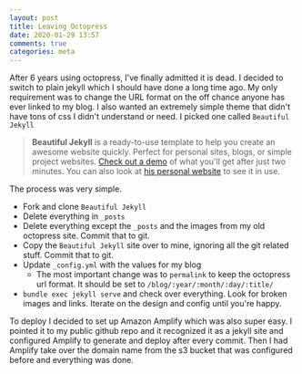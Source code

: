 ```yaml
---
layout: post
title: Leaving Octopress
date: 2020-01-29 13:57
comments: true
categories: meta
---
```


After 6 years using octopress, I've finally admitted it is dead. I decided to switch to plain jekyll which I should have done a long time ago. My only requirement was to change the URL format on the off chance anyone has ever linked to my blog. I also wanted an extremely simple theme that didn't have tons of css I didn't understand or need.  I picked one called `Beautiful Jekyll`

> **Beautiful Jekyll** is a ready-to-use template to help you create an awesome website quickly. Perfect for personal sites, blogs, or simple project websites.  [Check out a demo](https://deanattali.com/beautiful-jekyll) of what you'll get after just two minutes.  You can also look at [his personal website](https://deanattali.com) to see it in use.

The process was very simple.

* Fork and clone `Beautiful Jekyll`
* Delete everything in `_posts`
* Delete everything except the `_posts` and the images from my old octopress site. Commit that to git.
* Copy the `Beautiful Jekyll` site over to mine, ignoring all the git related stuff. Commit that to git.
* Update `_config.yml` with the values for my blog
    * The most important change was to `permalink` to keep the octopress url format. It should be set to `/blog/:year/:month/:day/:title/`
* `bundle exec jekyll serve` and check over everything. Look for broken images and links. Iterate on the design and config until you're happy.

To deploy I decided to set up Amazon Amplify which was also super easy. I pointed it to my public github repo and it recognized it as a jekyll site and configured Amplify to generate and deploy after every commit. Then I had Amplify take over the domain name from the s3 bucket that was configured before and everything was done. 